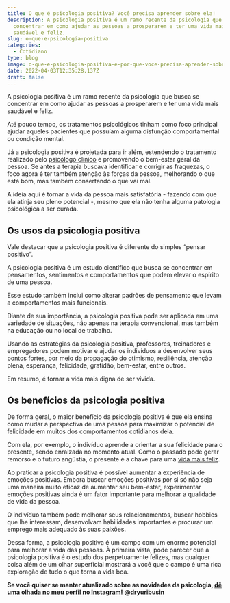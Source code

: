 ```yaml
---
title: O que é psicologia positiva? Você precisa aprender sobre ela!
description: A psicologia positiva é um ramo recente da psicologia que busca se
  concentrar em como ajudar as pessoas a prosperarem e ter uma vida mais
  saudável e feliz.
slug: o-que-e-psicologia-positiva
categories:
  - Cotidiano
type: blog
image: o-que-e-psicologia-positiva-e-por-que-voce-precisa-aprender-sobre-ela-.jpg
date: 2022-04-03T12:35:28.137Z
draft: false
---
```










A psicologia positiva é um ramo recente da psicologia que busca se concentrar em como ajudar as pessoas a prosperarem e ter uma vida mais saudável e feliz.

Até pouco tempo, os tratamentos psicológicos tinham como foco principal ajudar aqueles pacientes que possuíam alguma disfunção comportamental ou condição mental.

Já a psicologia positiva é projetada para ir além, estendendo o tratamento realizado pelo [psicólogo clínico](https://yuribusin.com.br/pra-que-serve-um-psicologo-clinico/) e promovendo o bem-estar geral da pessoa. Se antes a terapia buscava identificar e corrigir as fraquezas, o foco agora é ter também atenção às forças da pessoa, melhorando o que está bom, mas também consertando o que vai mal.

A ideia aqui é tornar a vida da pessoa mais satisfatória - fazendo com que ela atinja seu pleno potencial -, mesmo que ela não tenha alguma patologia psicológica a ser curada.

## Os usos da psicologia positiva

Vale destacar que a psicologia positiva é diferente do simples “pensar positivo”.

A psicologia positiva é um estudo científico que busca se concentrar em pensamentos, sentimentos e comportamentos que podem elevar o espírito de uma pessoa.

Esse estudo também inclui como alterar padrões de pensamento que levam a comportamentos mais funcionais.

Diante de sua importância, a psicologia positiva pode ser aplicada em uma variedade de situações, não apenas na terapia convencional, mas também na educação ou no local de trabalho.

Usando as estratégias da psicologia positiva, professores, treinadores e empregadores podem motivar e ajudar os indivíduos a desenvolver seus pontos fortes, por meio da propagação do otimismo, resiliência, atenção plena, esperança, felicidade, gratidão, bem-estar, entre outros.

Em resumo, é tornar a vida mais digna de ser vivida.

## Os benefícios da psicologia positiva

De forma geral, o maior benefício da psicologia positiva é que ela ensina como mudar a perspectiva de uma pessoa para maximizar o potencial de felicidade em muitos dos comportamentos cotidianos dela.

Com ela, por exemplo, o indivíduo aprende a orientar a sua felicidade para o presente, sendo enraizada no momento atual. Como o passado pode gerar remorso e o futuro angústia, o presente é a chave para uma [vida mais feliz](https://yuribusin.com.br/dinheiro-compra-felicidade/).

Ao praticar a psicologia positiva é possível aumentar a experiência de emoções positivas. Embora buscar emoções positivas por si só não seja uma maneira muito eficaz de aumentar seu bem-estar, experimentar emoções positivas ainda é um fator importante para melhorar a qualidade de vida da pessoa.

O indivíduo também pode melhorar seus relacionamentos, buscar hobbies que lhe interessam, desenvolvam habilidades importantes e procurar um emprego mais adequado às suas paixões.

Dessa forma, a psicologia positiva é um campo com um enorme potencial para melhorar a vida das pessoas. À primeira vista, pode parecer que a psicologia positiva é o estudo dos perpetuamente felizes, mas qualquer coisa além de um olhar superficial mostrará a você que o campo é uma rica exploração de tudo o que torna a vida boa.

**Se você quiser se manter atualizado sobre as novidades da psicologia, [dê uma olhada no meu perfil no Instagram!](https://www.instagram.com/dryuribusin/) [@dryuribusin](https://www.instagram.com/dryuribusin/)**


